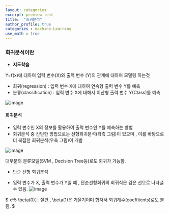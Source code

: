 ```yaml
---
layout: categories
excerpt: preview test
title:  "회귀분석"
author_profile: true
categories : machine-Learning
use_math : true
---
```



### 회귀분석이란 

* __지도학습__

Y=f(x)에 대하여 입력 변수(X)와 출력 변수 (Y)의 관계에 대하여 모델링 하는것

* 회귀(regression) : 입력 변수 X에 대하여 연속형 출력 변수 Y를 예측
* 분류(classification) : 입력 변수 X에 대해서 이산형 출력 변수 Y(Class)를 예측

![image](https://user-images.githubusercontent.com/37209763/106708598-7a3cbc80-6636-11eb-8881-da3c995c93a5.png)


#### 회귀분석

* 입력 변수인 X의 정보를 활용하여 출력 변수인 Y를 예측하는 방법
* 회귀분석 중 간단한 방법으로는 선형회귀분석(좌측 그림)이 있으며 , 이를 바탕으로 더 복잡한 회귀분석(우측 그림)이 개발

![image](https://user-images.githubusercontent.com/37209763/106708842-e15a7100-6636-11eb-8db2-ae2ff15de44b.png)

대부분의 분류모델(SVM , Decision Tree등)로도 회귀가 가능함.


* 단순 선형 회귀분석

* 입력 변수가 X, 출력 변수가 Y일 떄 , 단순선형회귀의 회귀식은 검은 선으로 나타낼 수 있음.
![image](https://user-images.githubusercontent.com/37209763/106709063-48782580-6637-11eb-9746-0158e6a67107.png)

$
x^5
\beta(0)는 절편 , \beta(1)은 기울기이며 합쳐서 회귀계수(coeffiients)로도 불림.
$
